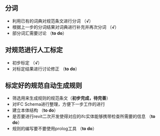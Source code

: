 ## 分词
+ 利用已有的词典对规范条文进行分词 （**√**）
+ 根据上一步的分词结果对词典进行补充并再次分词 （**√**）
+ 部分词汇需要讨论  （**to do**）

## 对规范进行人工标定
+ 初步标定 （**√**）
+ 对标定结果进行讨论修正 （**to do**） 

## 标定好的规范自动生成规则
+ 筛选用来生成规则的规范条文（**初步完成，待完善**） 
+ 对IFC Schema进行整理，方便下一步工作的进行
+ 建立本体结构 （**to do**） 
+ 是否要进行revit二次开发使得对应的ifc实体能够携带检查所需要的信息 （**to do**） 
+ 规则的编写要不要使用prolog工具 （**to do**） 